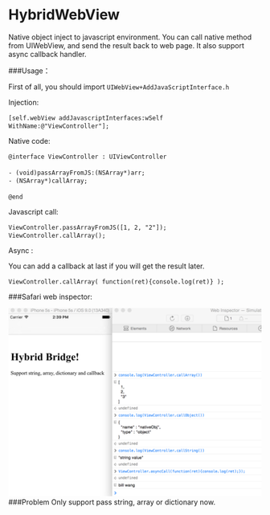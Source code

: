 # HybridWebView

Native object inject to javascript environment.
You can call native method from UIWebView, and send the result back to web page. It also support async callback handler.

###Usage：

First of all, you should import `UIWebView+AddJavaScriptInterface.h`

Injection:
	   
	[self.webView addJavascriptInterfaces:wSelf WithName:@"ViewController"];

	
Native code:

	@interface ViewController : UIViewController

	- (void)passArrayFromJS:(NSArray*)arr;
	- (NSArray*)callArray;

	@end

Javascript call:

	ViewController.passArrayFromJS([1, 2, "2"]);
	ViewController.callArray();

	
Async :

You can add a callback at last if you will get the result later.	

	ViewController.callArray( function(ret){console.log(ret)} );

###Safari web inspector:

![screenshot](./screenshot.png)
###Problem
Only support pass string, array or dictionary now.



